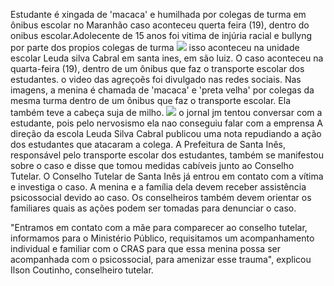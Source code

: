 Estudante é xingada de 'macaca' e humilhada por colegas de turma em ônibus escolar no Maranhão
caso aconteceu querta feira (19), dentro do onibus escolar.Adolecente de 15 anos foi vitima de injúria racial e bullyng por parte dos propios colegas de turma
![]( https://s2-g1.glbimg.com/rb3Tny4eDGl_i1-LOPgvE8vGC3w=/0x0:1920x1080/984x0/smart/filters:strip_icc()/i.s3.glbimg.com/v1/AUTH_59edd422c0c84a879bd37670ae4f538a/internal_photos/bs/2023/s/m/dOP6N9TxKfwtcqLPkkbw/printmenina.jpg)
isso aconteceu na unidade escolar Leuda silva Cabral em santa ines, em são luiz. O caso aconteceu na quarta-feira (19), dentro de um ônibus que faz o transporte escolar dos estudantes.
o video das agreçoẽs  foi divulgado nas redes sociais.
Nas imagens, a menina é chamada de 'macaca' e 'preta velha' por colegas da mesma turma dentro de um ônibus que faz o transporte escolar. Ela também teve a cabeça suja de milho.
![](https://s2-g1.glbimg.com/2LoAcCocH7BSzwVSJEAUu6MV_Oo=/0x0:981x543/984x0/smart/filters:strip_icc()/i.s3.glbimg.com/v1/AUTH_59edd422c0c84a879bd37670ae4f538a/internal_photos/bs/2023/w/R/B40mASTAuYJvyChTl5sw/sem-titulo.jpg)
 o jornal jm tentou conversar com a estudante, pois pelo nervosismo ela nao conseguiu falar com a emprensa 
 A direção da escola Leuda Silva Cabral publicou uma nota repudiando a ação dos estudantes que atacaram a colega. A Prefeitura de Santa Inês, responsável pelo transporte escolar dos estudantes, também se manifestou sobre o caso e disse que tomou medidas cabíveis junto ao Conselho Tutelar.
 O Conselho Tutelar de Santa Inês já entrou em contato com a vítima e investiga o caso. A menina e a família dela devem receber assistência psicossocial devido ao caso. Os conselheiros também devem orientar os familiares quais as ações podem ser tomadas para denunciar o caso.

"Entramos em contato com a mãe para comparecer ao conselho tutelar, informamos para o Ministério Público, requisitamos um acompanhamento individual e familiar com o CRAS para que essa menina possa ser acompanhada com o psicossocial, para amenizar esse trauma", explicou Ilson Coutinho, conselheiro tutelar.


